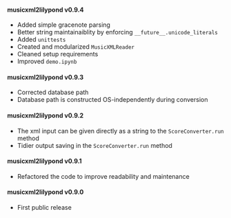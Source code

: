 #### musicxml2lilypond v0.9.4
 - Added simple gracenote parsing
 - Better string maintainaiblity by enforcing ```__future__.unicode_literals```
 - Added ```unittests```
 - Created and modularized ```MusicXMLReader```
 - Cleaned setup requirements
 - Improved ```demo.ipynb```

#### musicxml2lilypond v0.9.3
 - Corrected database path
 - Database path is constructed OS-independently during conversion

#### musicxml2lilypond v0.9.2
 - The xml input can be given directly as a string to the ```ScoreConverter.run``` method
 - Tidier output saving in the ```ScoreConverter.run``` method

#### musicxml2lilypond v0.9.1
 - Refactored the code to improve readability and maintenance

#### musicxml2lilypond v0.9.0
 - First public release
